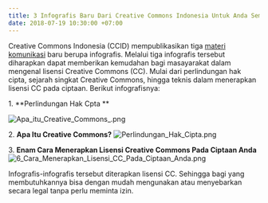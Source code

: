 ```yaml
---
title: 3 Infografis Baru Dari Creative Commons Indonesia Untuk Anda Semua!
date: 2018-07-19 10:30:00 +07:00
---
```


Creative Commons Indonesia (CCID) mempublikasikan tiga [materi komunikasi](https://commons.wikimedia.org/wiki/Category:Materi_Komunikasi_Creative_Commons_Indonesia) baru berupa infografis. Melalui tiga infografis tersebut diharapkan dapat memberikan kemudahan bagi  masayarakat dalam mengenal lisensi Creative Commons (CC). Mulai dari perlindungan hak cipta, sejarah singkat Creative Commons, hingga teknis dalam menerapkan lisensi CC pada ciptaan.  Berikut infografisnya: 

1\. **Perlindungan Hak Cpta **

![Apa_itu_Creative_Commons_.png](/uploads/Apa_itu_Creative_Commons_.png)

2\. **Apa Itu Creative Commons?**
![Perlindungan_Hak_Cipta.png](/uploads/Perlindungan_Hak_Cipta.png)

3\. **Enam Cara Menerapkan Lisensi Creative Commons Pada Ciptaan Anda**
![6_Cara_Menerapkan_Lisensi_CC_Pada_Ciptaan_Anda.png](/uploads/6_Cara_Menerapkan_Lisensi_CC_Pada_Ciptaan_Anda.png)

Infografis-infografis tersebut diterapkan lisensi CC. Sehingga bagi yang membutuhkannya bisa dengan mudah mengunakan atau menyebarkan secara legal tanpa perlu meminta izin. 